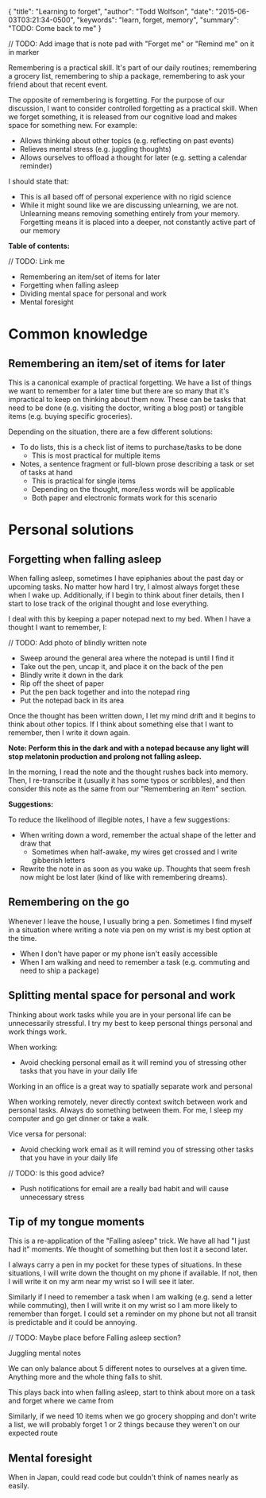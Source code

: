 {
  "title": "Learning to forget",
  "author": "Todd Wolfson",
  "date": "2015-06-03T03:21:34-0500",
  "keywords": "learn, forget, memory",
  "summary": "TODO: Come back to me"
}

// TODO: Add image that is note pad with "Forget me" or "Remind me" on it in marker

Remembering is a practical skill. It's part of our daily routines; remembering a grocery list, remembering to ship a package, remembering to ask your friend about that recent event.

The opposite of remembering is forgetting. For the purpose of our discussion, I want to consider controlled forgetting as a practical skill. When we forget something, it is released from our cognitive load and makes space for something new. For example:

- Allows thinking about other topics (e.g. reflecting on past events)
- Relieves mental stress (e.g. juggling thoughts)
- Allows ourselves to offload a thought for later (e.g. setting a calendar reminder)

I should state that:

- This is all based off of personal experience with no rigid science
- While it might sound like we are discussing unlearning, we are not. Unlearning means removing something entirely from your memory. Forgetting means it is placed into a deeper, not constantly active part of our memory

**Table of contents:**

// TODO: Link me
- Remembering an item/set of items for later
- Forgetting when falling asleep
- Dividing mental space for personal and work
- Mental foresight

# Common knowledge
## Remembering an item/set of items for later
This is a canonical example of practical forgetting. We have a list of things we want to remember for a later time but there are so many that it's impractical to keep on thinking about them now. These can be tasks that need to be done (e.g. visiting the doctor, writing a blog post) or tangible items (e.g. buying specific groceries).

Depending on the situation, there are a few different solutions:

- To do lists, this is a check list of items to purchase/tasks to be done
    - This is most practical for multiple items
- Notes, a sentence fragment or full-blown prose describing a task or set of tasks at hand
    - This is practical for single items
    - Depending on the thought, more/less words will be applicable
    - Both paper and electronic formats work for this scenario

# Personal solutions
## Forgetting when falling asleep
When falling asleep, sometimes I have epiphanies about the past day or upcoming tasks. No matter how hard I try, I almost always forget these when I wake up. Additionally, if I begin to think about finer details, then I start to lose track of the original thought and lose everything.

I deal with this by keeping a paper notepad next to my bed. When I have a thought I want to remember, I:

// TODO: Add photo of blindly written note

- Sweep around the general area where the notepad is until I find it
- Take out the pen, uncap it, and place it on the back of the pen
- Blindly write it down in the dark
- Rip off the sheet of paper
- Put the pen back together and into the notepad ring
- Put the notepad back in its area

Once the thought has been written down, I let my mind drift and it begins to think about other topics. If I think about something else that I want to remember, then I write it down again.

**Note: Perform this in the dark and with a notepad because any light will stop melatonin production and prolong not falling asleep.**

In the morning, I read the note and the thought rushes back into memory. Then, I re-transcribe it (usually it has some typos or scribbles), and then consider this note as the same from our "Remembering an item" section.

**Suggestions:**

To reduce the likelihood of illegible notes, I have a few suggestions:

- When writing down a word, remember the actual shape of the letter and draw that
    - Sometimes when half-awake, my wires get crossed and I write gibberish letters
- Rewrite the note in as soon as you wake up. Thoughts that seem fresh now might be lost later (kind of like with remembering dreams).

## Remembering on the go
Whenever I leave the house, I usually bring a pen. Sometimes I find myself in a situation where writing a note via pen on my wrist is my best option at the time.

- When I don't have paper or my phone isn't easily accessible
- When I am walking and need to remember a task (e.g. commuting and need to ship a package)

## Splitting mental space for personal and work
Thinking about work tasks while you are in your personal life can be unnecessarily stressful. I try my best to keep personal things personal and work things work.

When working:

- Avoid checking personal email as it will remind you of stressing other tasks that you have in your daily life

Working in an office is a great way to spatially separate work and personal

When working remotely, never directly context switch between work and personal tasks. Always do something between them. For me, I sleep my computer and go get dinner or take a walk.

Vice versa for personal:
- Avoid checking work email as it will remind you of stressing other tasks that you have in your daily life

// TODO: Is this good advice?

- Push notifications for email are a really bad habit and will cause unnecessary stress

## Tip of my tongue moments
This is a re-application of the "Falling asleep" trick. We have all had "I just had it" moments. We thought of something but then lost it a second later.

I always carry a pen in my pocket for these types of situations. In these situations, I will write down the thought on my phone if available. If not, then I will write it on my arm near my wrist so I will see it later.

Similarly if I need to remember a task when I am walking (e.g. send a letter while commuting), then I will write it on my wrist so I am more likely to remember than forget. I could set a reminder on my phone but not all transit is predictable and it could be annoying.

// TODO: Maybe place before Falling asleep section?

Juggling mental notes

We can only balance about 5 different notes to ourselves at a given time. Anything more and the whole thing falls to shit.

This plays back into when falling asleep, start to think about more on a task and forget where we came from

Similarly, if we need 10 items when we go grocery shopping and don't write a list, we will probably forget 1 or 2 things because they weren't on our expected route

## Mental foresight
When in Japan, could read code but couldn't think of names nearly as easily.
